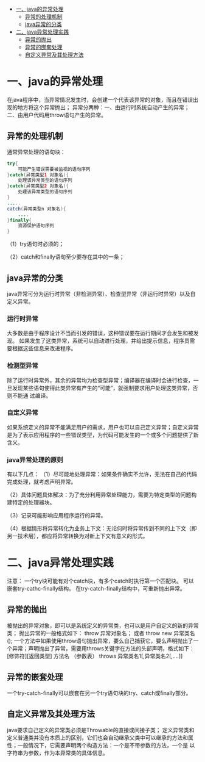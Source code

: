 <!-- GFM-TOC -->
* [一、java的异常处理](#一java的异常处理)
    * [异常的处理机制](#异常的处理机制)
    * [java异常的分类](#java异常的分类)
* [二、java异常处理实践](#二java异常处理实践)
    * [异常的抛出](#异常的抛出)
    * [异常的嵌套处理](#异常的嵌套处理)
    * [自定义异常及其处理方法](#自定义异常及其处理方法)
<!-- GFM-TOC -->


# 一、java的异常处理
在java程序中，当异常情况发生时，会创建一个代表该异常的对象，而且在错误出现的地方将这个异常抛出；
异常分两种：一、由运行时系统自动产生的异常；二、由用户代码用throw语句产生的异常。
## 异常的处理机制
通常异常处理的语句块：
```java
try{
    可能产生错误需要被监视的语句序列
}catch(异常类型1 对象名){
    处理该异常类型的语句序列
}catch(异常类型2 对象名){
    处理该异常类型的语句序列
}
.....
catch(异常类型n 对象名){
    ....
}finally{
    资源保护语句序列
}
```
（1）try语句时必须的；

（2）catch和finally语句至少要存在其中的一条；
## java异常的分类
java异常可分为运行时异常（非检测异常）、检查型异常（非运行时异常）以及自定义异常。
### 运行时异常
大多数是由于程序设计不当而引发的错误，这种错误要在运行期间才会发生和被发现。
如果发生了这类异常，系统可以自动进行处理，并给出提示信息，程序员需要根据这些信息来改进程序。
### 检测型异常
除了运行时异常外，其余的异常均为检查型异常；编译器在编译时会进行检查，一旦发现某些语句使得此类异常有产生的“可能”，就强制要求用户处理这类异常，否则不能通
过编译。
### 自定义异常
如果系统定义的异常不能满足用户的需求，用户也可以自己定义异常；自定义异常是为了表示应用程序的一些错误类型，为代码可能发生的一个或多个问题提供了新含义。
### java异常处理的原则
有以下几点：
（1）尽可能地处理异常：如果条件确实不允许，无法在自己的代码完成处理，就考虑声明异常。

（2）具体问题具体解决：为了充分利用异常处理能力，需要为特定类型的问题构建特定的处理器块。

（3）记录可能影响应用程序运行的异常。

（4）根据情形将异常转化为业务上下文：无论何时将异常传到不同的上下文（即另一技术层），都应将异常转换为对新上下文有意义的形式。

# 二、java异常处理实践
注意：
一个try块可能有对个catch块，有多个catch时执行第一个匹配块。
可以嵌套try-cathc-finally结构。
在try-catch-finally结构中，可重新抛出异常。
## 异常的抛出
被抛出的异常对象，即可以是系统定义的异常类，也可以是用户自定义的新的异常类；
抛出异常的一般格式如下：
throw 异常对象名； 或者   throw new 异常类名();
一个方法中如果使用throw语句抛出异常，要么自己捕获它，要么声明抛出了一个异常；声明抛出了异常，需要用throws关键字在方法的头部声明，格式如下：
[修饰符][返回类型] 方法名 （参数表） throws 异常类名1[,异常类名2[,....]]
## 异常的嵌套处理
一个try-catch-finally可以嵌套在另一个try语句块的try、catch或finally部分。
## 自定义异常及其处理方法
java要求自己定义的异常类必须是Throwable的直接或间接子类；
定义异常类和定义普通类并没有本质上的区别，它们也会自动继承父类中可以继承的方法和属性；一般情况下，它需要声明两个构造方法：一个是不带参数的方法，一个是
以字符串为参数，作为本异常类的具体信息。
